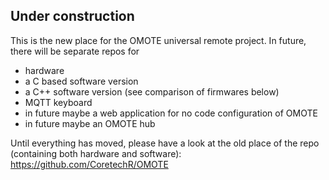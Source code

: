 ## Under construction
This is the new place for the OMOTE universal remote project.
In future, there will be separate repos for
* hardware
* a C based software version
* a C++ software version (see comparison of firmwares below)
* MQTT keyboard
* in future maybe a web application for no code configuration of OMOTE
* in future maybe an OMOTE hub

Until everything has moved, please have a look at the old place of the repo (containing both hardware and software): https://github.com/CoretechR/OMOTE
